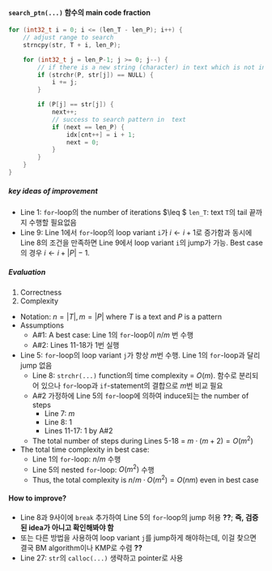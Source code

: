 #### `search_ptn(...)` 함수의 main code fraction

```c
for (int32_t i = 0; i <= (len_T - len_P); i++) {
    // adjust range to search
    strncpy(str, T + i, len_P);

    for (int32_t j = len_P-1; j >= 0; j--) {
        // if there is a new string (character) in text which is not in pattern
        if (strchr(P, str[j]) == NULL) {
            i += j;
        }

        if (P[j] == str[j]) {
            next++;
            // success to search pattern in  text
            if (next == len_P) {
                idx[cnt++] = i + 1;
                next = 0;
            }
        }
    }
}
```



##### key ideas of improvement

- Line 1:  `for`-loop의 the number of iterations $\leq $  `len_T`: text `T`의 tail 끝까지 수행할 필요없음
- Line 9: Line 1에서 `for`-loop의 loop variant `i`가 $i\gets i+1$로 증가함과 동시에 Line 8의 조건을 만족하면 Line 9에서 loop variant `i`의 jump가 가능. Best case의 경우 $i\gets i+|P|-1$. 



##### Evaluation

1. Correctness 
2. Complexity

- Notation: $n=|T|,m=|P|$ where $T$ is a text  and $P$ is a pattern
- Assumptions
  - A#1: A best case: Line 1의 `for`-loop이 $n/m$ 번 수행
  - A#2: Lines 11-18가 1번 실행
- Line 5: `for`-loop의 loop variant `j`가 항상 $m$번 수행. Line 1의 `for`-loop과 달리 jump 없음
  - Line 8: `strchr(...)` function의 time complexity = $O(m)$. 함수로 분리되어 있으나 `for`-loop과 `if`-statement의 결합으로 $m$번 비교 필요
  - A#2 가정하에 Line 5의 `for`-loop에 의하여 induce되는 the number of steps
    - Line 7: $m$
    - Line 8: 1
    - Lines 11-17: 1 by A#2
  - The total number of steps during Lines 5-18 = $m\cdot(m+2)=O(m^2)$
- The total time complexity in best case:
  - Line 1의 `for`-loop: $n/m$ 수행
  - Line 5의 nested `for`-loop: $O(m^2)$ 수행 
  - Thus, the total complexity is $n/m\cdot O(m^2)=O(nm)$ even in best case



#### How to improve?

- Line 8과 9사이에 `break` 추가하여 Line 5의 `for`-loop의 jump 허용 **??**; __즉, 검증된 idea가 아니고 확인해봐야 함__
- 또는 다른 방법을 사용하여 loop variant `j`를 jump하게 해야하는데, 이걸 찾으면 결국 BM algorithm이나 KMP로 수렴 **??** 
- Line 27: `str`의 `calloc(...)` 생략하고 pointer로 사용
